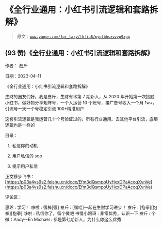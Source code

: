 # 《全行业通用：小红书引流逻辑和套路拆解》

> 原文：[`www.yuque.com/for_lazy/thfiu8/pyetbhsxvvyp9xpp`](https://www.yuque.com/for_lazy/thfiu8/pyetbhsxvvyp9xpp)



## (93 赞)《全行业通用：小红书引流逻辑和套路拆解》 

作者： 叁斤 

日期：2023-04-11 

《全行业通用：小红书引流逻辑和套路拆解》 

生财的圈友们好，我是叁斤，生财有术第 7 期新人，从 2020 年开始第一次接触小红书，做好物分享矩阵号，一个人运营 10 个账号，接广告号收入一个月 1w+，引流号一天一个号稳定引流 100+精准用户 

这套引流逻辑是我运营几十个号验证过的，所有行业通用。去其他平台引流，底层逻辑也是一样的 

目录： 

1.  私信你的动机 

2.  用户私信的 sop 

3.  提示用户私信 

正文移步飞书：[https://p03a4vs9s2.feishu.cn/docx/Efm3dQsmpoUyHxxDPaAcoqXvnVe](https://p03a4vs9s2.feishu.cn/docx/Efm3dQsmpoUyHxxDPaAcoqXvnVe) 

评论区： 

惠玲 : 学习！ 哆啦 : 很棒[强] 叁斤 : [嘿哈]一起在生财学习进步！ 叁斤 : [抱拳][抱拳][抱拳] 哆啦 : 私信你了，留个微吧 书情小跟班 : 非常优秀，认识一下 叁斤 : 个微：Andy--En Michael : 都是第七期新人，为什么你这么优秀
